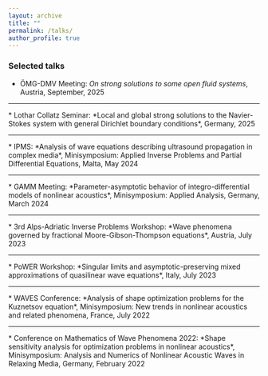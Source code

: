 ```yaml
---
layout: archive
title: ""
permalink: /talks/
author_profile: true
---
```


### Selected talks
* &Ouml;MG-DMV Meeting: *On strong solutions to some open fluid systems*, Austria, September, 2025
<hr>
* Lothar Collatz Seminar: *Local and global strong solutions to the Navier-Stokes system with general Dirichlet boundary conditions*, Germany, 2025
<hr>
* IPMS: *Analysis of wave equations describing ultrasound propagation in complex media*, Minisymposium: Applied Inverse Problems and Partial Differential Equations, Malta, May 2024
<hr>
* GAMM Meeting: *Parameter-asymptotic behavior of integro-differential models of nonlinear acoustics*, Minisymposium: Applied Analysis, Germany, March 2024
<hr>
* 3rd Alps-Adriatic Inverse Problems Workshop: *Wave phenomena governed by fractional Moore-Gibson-Thompson equations*, Austria, July 2023
<hr>
* PoWER Workshop: *Singular limits and asymptotic-preserving mixed approximations of quasilinear wave equations*, Italy, July 2023
<hr>
* WAVES Conference: *Analysis of shape optimization problems for the Kuznetsov equation*, Minisymposium: New trends in nonlinear acoustics and related phenomena, France, July 2022
<hr>
* Conference on Mathematics of Wave Phenomena 2022: *Shape sensitivity analysis for optimization problems in nonlinear acoustics*, Minisymposium: Analysis and Numerics of Nonlinear Acoustic Waves in Relaxing Media, Germany, February 2022

